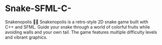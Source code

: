 # Snake-SFML-C-
Snakenopolis 🐍🍎 Snakenopolis is a retro-style 2D snake game built with C++ and SFML. Guide your snake through a world of colorful fruits while avoiding walls and your own tail. The game features multiple difficulty levels and vibrant graphics.
